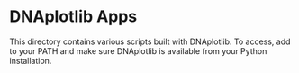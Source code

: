 # DNAplotlib Apps

This directory contains various scripts built with DNAplotlib. To access, add to your PATH and make sure DNAplotlib is available from your Python installation.
